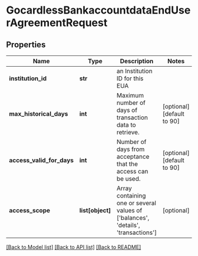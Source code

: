 # GocardlessBankaccountdataEndUserAgreementRequest

## Properties
Name | Type | Description | Notes
------------ | ------------- | ------------- | -------------
**institution_id** | **str** | an Institution ID for this EUA | 
**max_historical_days** | **int** | Maximum number of days of transaction data to retrieve. | [optional] [default to 90]
**access_valid_for_days** | **int** | Number of days from acceptance that the access can be used. | [optional] [default to 90]
**access_scope** | **list[object]** | Array containing one or several values of [&#x27;balances&#x27;, &#x27;details&#x27;, &#x27;transactions&#x27;] | [optional] 

[[Back to Model list]](../README.md#documentation-for-models) [[Back to API list]](../README.md#documentation-for-api-endpoints) [[Back to README]](../README.md)

